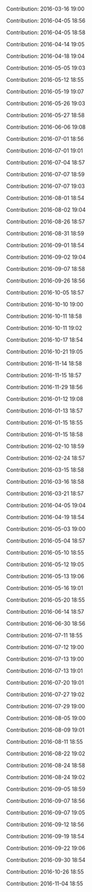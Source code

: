 Contribution: 2016-03-16 19:00

Contribution: 2016-04-05 18:56

Contribution: 2016-04-05 18:58

Contribution: 2016-04-14 19:05

Contribution: 2016-04-18 19:04

Contribution: 2016-05-05 19:03

Contribution: 2016-05-12 18:55

Contribution: 2016-05-19 19:07

Contribution: 2016-05-26 19:03

Contribution: 2016-05-27 18:58

Contribution: 2016-06-06 19:08

Contribution: 2016-07-01 18:56

Contribution: 2016-07-01 19:01

Contribution: 2016-07-04 18:57

Contribution: 2016-07-07 18:59

Contribution: 2016-07-07 19:03

Contribution: 2016-08-01 18:54

Contribution: 2016-08-02 19:04

Contribution: 2016-08-26 18:57

Contribution: 2016-08-31 18:59

Contribution: 2016-09-01 18:54

Contribution: 2016-09-02 19:04

Contribution: 2016-09-07 18:58

Contribution: 2016-09-26 18:56

Contribution: 2016-10-05 18:57

Contribution: 2016-10-10 19:00

Contribution: 2016-10-11 18:58

Contribution: 2016-10-11 19:02

Contribution: 2016-10-17 18:54

Contribution: 2016-10-21 19:05

Contribution: 2016-11-14 18:58

Contribution: 2016-11-15 18:57

Contribution: 2016-11-29 18:56

Contribution: 2016-01-12 19:08

Contribution: 2016-01-13 18:57

Contribution: 2016-01-15 18:55

Contribution: 2016-01-15 18:58

Contribution: 2016-02-10 18:59

Contribution: 2016-02-24 18:57

Contribution: 2016-03-15 18:58

Contribution: 2016-03-16 18:58

Contribution: 2016-03-21 18:57

Contribution: 2016-04-05 19:04

Contribution: 2016-04-19 18:54

Contribution: 2016-05-03 19:00

Contribution: 2016-05-04 18:57

Contribution: 2016-05-10 18:55

Contribution: 2016-05-12 19:05

Contribution: 2016-05-13 19:06

Contribution: 2016-05-16 19:01

Contribution: 2016-05-20 18:55

Contribution: 2016-06-14 18:57

Contribution: 2016-06-30 18:56

Contribution: 2016-07-11 18:55

Contribution: 2016-07-12 19:00

Contribution: 2016-07-13 19:00

Contribution: 2016-07-13 19:01

Contribution: 2016-07-20 19:01

Contribution: 2016-07-27 19:02

Contribution: 2016-07-29 19:00

Contribution: 2016-08-05 19:00

Contribution: 2016-08-09 19:01

Contribution: 2016-08-11 18:55

Contribution: 2016-08-22 19:02

Contribution: 2016-08-24 18:58

Contribution: 2016-08-24 19:02

Contribution: 2016-09-05 18:59

Contribution: 2016-09-07 18:56

Contribution: 2016-09-07 19:05

Contribution: 2016-09-12 18:56

Contribution: 2016-09-19 18:54

Contribution: 2016-09-22 19:06

Contribution: 2016-09-30 18:54

Contribution: 2016-10-26 18:55

Contribution: 2016-11-04 18:55

